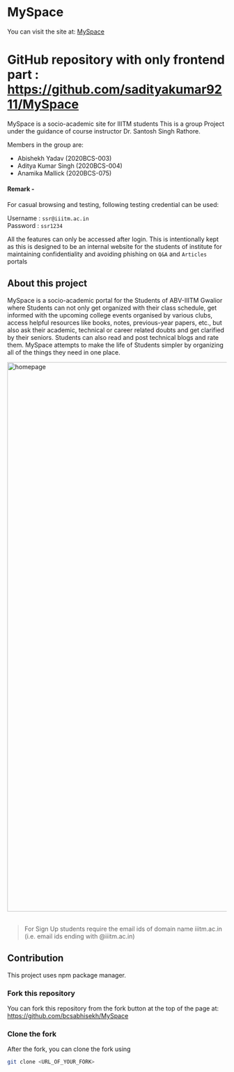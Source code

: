 # MySpace   
 You can visit the site at: [MySpace](https://mighty-fjord-39866.herokuapp.com/)

# GitHub repository with only frontend part : https://github.com/sadityakumar9211/MySpace
 MySpace is a socio-academic site for IIITM students
 This is a group Project under the guidance of course instructor Dr. Santosh Singh Rathore.
 
  Members in the group are:
 
   - Abishekh Yadav (2020BCS-003)       
   - Aditya Kumar Singh (2020BCS-004)  
   - Anamika Mallick (2020BCS-075) 
   
#### Remark -
   For casual browsing and testing, following testing credential can be used: 

   Username : `ssr@iiitm.ac.in`  
   Password : `ssr1234`  
   
   All the features can only be accessed after login. This is intentionally kept as this is designed to be an internal website for the students of institute for maintaining confidentiality and avoiding phishing on `Q&A` and `Articles` portals
   
   ## About this project
   MySpace is a socio-academic portal for the Students of ABV-IIITM Gwalior where Students can not only get organized with their class schedule, get informed with the upcoming college events organised by various clubs, access helpful resources like books, notes, previous-year papers, etc., but also   ask their academic, technical or career related doubts and get clarified by their seniors. Students can also read and post technical blogs and rate  them. MySpace attempts to make the life of Students simpler by organizing all of the things they need in one place. 


<img width="1257" alt="homepage" src="https://user-images.githubusercontent.com/78147198/164381026-19e01b66-bae7-47ec-9c2d-f240ea525aae.png"> 
<br>
<br>

> For Sign Up students require the email ids of domain name iiitm.ac.in (i.e. email ids ending with @iiitm.ac.in)

## Contribution
This project uses npm package manager. 
### Fork this repository
You can fork this repository from the fork button at the top of the page at: https://github.com/bcsabhisekh/MySpace

### Clone the fork
After the fork, you can clone the fork using 
```bash
git clone <URL_OF_YOUR_FORK>
```



